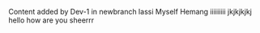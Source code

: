 Content added by Dev-1 in newbranch
lassi
Myself Hemang
iiiiiiiii
jkjkjkjkj
hello how are you
sheerrr
